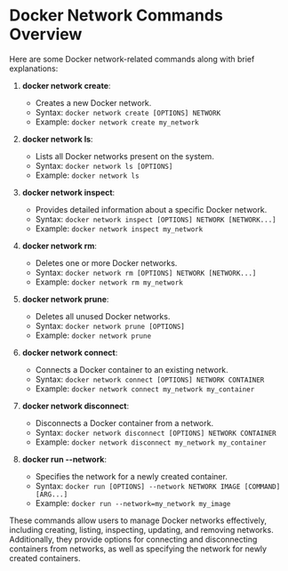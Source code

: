 # Docker Network Commands Overview

Here are some Docker network-related commands along with brief explanations:

1. **docker network create**:
   - Creates a new Docker network.
   - Syntax: `docker network create [OPTIONS] NETWORK`
   - Example: `docker network create my_network`

2. **docker network ls**:
   - Lists all Docker networks present on the system.
   - Syntax: `docker network ls [OPTIONS]`
   - Example: `docker network ls`

3. **docker network inspect**:
   - Provides detailed information about a specific Docker network.
   - Syntax: `docker network inspect [OPTIONS] NETWORK [NETWORK...]`
   - Example: `docker network inspect my_network`

4. **docker network rm**:
   - Deletes one or more Docker networks.
   - Syntax: `docker network rm [OPTIONS] NETWORK [NETWORK...]`
   - Example: `docker network rm my_network`

5. **docker network prune**:
   - Deletes all unused Docker networks.
   - Syntax: `docker network prune [OPTIONS]`
   - Example: `docker network prune`

6. **docker network connect**:
   - Connects a Docker container to an existing network.
   - Syntax: `docker network connect [OPTIONS] NETWORK CONTAINER`
   - Example: `docker network connect my_network my_container`

7. **docker network disconnect**:
   - Disconnects a Docker container from a network.
   - Syntax: `docker network disconnect [OPTIONS] NETWORK CONTAINER`
   - Example: `docker network disconnect my_network my_container`

8. **docker run --network**:
   - Specifies the network for a newly created container.
   - Syntax: `docker run [OPTIONS] --network NETWORK IMAGE [COMMAND] [ARG...]`
   - Example: `docker run --network=my_network my_image`

These commands allow users to manage Docker networks effectively, including creating, listing, inspecting, updating, and removing networks. Additionally, they provide options for connecting and disconnecting containers from networks, as well as specifying the network for newly created containers.
